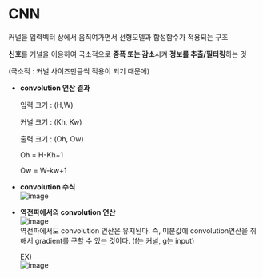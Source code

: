 # CNN

커널을 입력벡터 상에서 움직여가면서 선형모델과 합성함수가 적용되는 구조

**신호**를 커널을 이용하여 국소적으로 **증폭 또는 감소**시켜 **정보를 추출/필터링**하는 것

(국소적 : 커널 사이즈만큼씩 적용이 되기 때문에)

- **convolution 연산 결과**

  입력 크기 : (H,W)

  커널 크기 : (Kh, Kw)

  출력 크기 : (Oh, Ow)

  Oh = H-Kh+1

  Ow = W-kw+1

- **convolution 수식**  
  ![image](https://user-images.githubusercontent.com/71866756/150506353-392763de-6f75-435d-b79a-7e439ec766dc.png)  

- **역전파에서의 convolution 연산**  
  ![image](https://user-images.githubusercontent.com/71866756/150506500-0c57ffd2-0e76-4dd0-a7ee-fd6d4133a21e.png)  
  역전파에서도 convolution 연산은 유지된다. 즉, 미분값에 convolution연산을 취해서 gradient를 구할 수 있는 것이다. (f는 커널, g는 input)


  EX)  
  ![image](https://user-images.githubusercontent.com/71866756/150506558-bf16b1d4-4f3c-4de0-a763-def97fd53fcb.png)  
  
